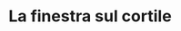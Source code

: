 ---
layout: post
title: La finestra sul cortile
director: Alfred Hitchcock
year: 1954
cover: https://images.mubicdn.net/images/film/162/cache-47679-1581436823/image-w1280.jpg
imdb250: true
sas: true
---